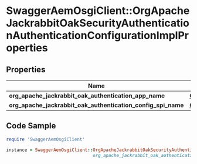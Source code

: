 # SwaggerAemOsgiClient::OrgApacheJackrabbitOakSecurityAuthenticationAuthenticationConfigurationImplProperties

## Properties

Name | Type | Description | Notes
------------ | ------------- | ------------- | -------------
**org_apache_jackrabbit_oak_authentication_app_name** | [**ConfigNodePropertyString**](ConfigNodePropertyString.md) |  | [optional] 
**org_apache_jackrabbit_oak_authentication_config_spi_name** | [**ConfigNodePropertyString**](ConfigNodePropertyString.md) |  | [optional] 

## Code Sample

```ruby
require 'SwaggerAemOsgiClient'

instance = SwaggerAemOsgiClient::OrgApacheJackrabbitOakSecurityAuthenticationAuthenticationConfigurationImplProperties.new(org_apache_jackrabbit_oak_authentication_app_name: null,
                                 org_apache_jackrabbit_oak_authentication_config_spi_name: null)
```


